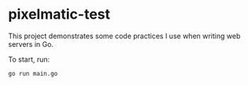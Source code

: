 # pixelmatic-test

This project demonstrates some code practices I use when writing web servers in Go.

To start, run:

```shell script
go run main.go
```